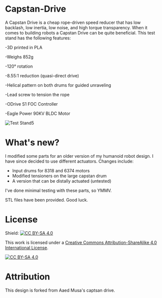 # Capstan-Drive
A Capstan Drive is a cheap rope-driven speed reducer that has low backlash, low inertia, low noise, and high torque transparency. 
When it comes to building robots a Capstan Drive can be quite beneficial. This test stand has the following features:

-3D printed in PLA

-Weighs 852g

-120° rotation

-8.55:1 reduction (quasi-direct drive)

-Helical pattern on both drums for guided unraveling

-Lead screw to tension the rope

-ODrive S1 FOC Controller

-Eagle Power 90KV BLDC Motor

![Test Stand5](https://github.com/aaedmusa/Capstan-Drive/assets/84678990/755a0795-405a-420f-a3f5-377bb0f73ea9)

# What's new?
I modified some parts for an older version of my humanoid robot design. I have since decided to use different actuators. Changes include:
- Input drums for 8318 and 6374 motors
- Modified tensioners on the large capstan drum
- A version that can be distally actuated (untested)

I've done minimal testing with these parts, so YMMV.

STL files have been provided. Good luck.

# License

Shield: [![CC BY-SA 4.0][cc-by-sa-shield]][cc-by-sa]

This work is licensed under a
[Creative Commons Attribution-ShareAlike 4.0 International License][cc-by-sa].

[![CC BY-SA 4.0][cc-by-sa-image]][cc-by-sa]

[cc-by-sa]: http://creativecommons.org/licenses/by-sa/4.0/
[cc-by-sa-image]: https://licensebuttons.net/l/by-sa/4.0/88x31.png
[cc-by-sa-shield]: https://img.shields.io/badge/License-CC%20BY--SA%204.0-lightgrey.svg

# Attribution

This design is forked from Aaed Musa's captsan drive.
